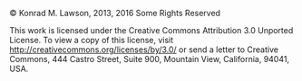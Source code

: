 © Konrad M. Lawson, 2013, 2016
Some Rights Reserved

This work is licensed under the Creative Commons Attribution 3.0 Unported License. To view a copy of this license, visit http://creativecommons.org/licenses/by/3.0/ or send a letter to Creative Commons, 444 Castro Street, Suite 900, Mountain View, California, 94041, USA.
